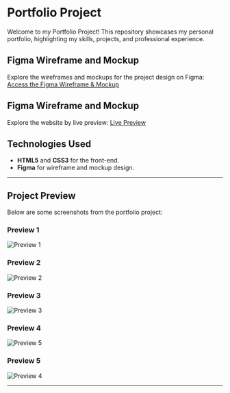 # Portfolio Project

Welcome to my Portfolio Project! This repository showcases my personal portfolio, highlighting my skills, projects, and professional experience.


## Figma Wireframe and Mockup
Explore the wireframes and mockups for the project design on Figma:
[Access the Figma Wireframe & Mockup](https://www.figma.com/design/0Vte1WD6VevE7GiRNKWbHO/Portfolio?m=auto&t=XQOvA1jo5vaK7hSK-1)


## Figma Wireframe and Mockup
Explore the website by live preview:
[Live Preview](https://07asn.github.io/Portfolio/)


## Technologies Used
- **HTML5** and **CSS3** for the front-end.
- **Figma** for wireframe and mockup design.

---

## Project Preview
Below are some screenshots from the portfolio project:

### Preview 1
![Preview 1](https://drive.google.com/uc?export=view&id=1bYhhEnVr3oeIVqjZT8u1ycZAkpCO8L91)

### Preview 2
![Preview 2](https://drive.google.com/uc?export=view&id=1B3DW5daddmnBt5yGAtAKTJioi64W4oyB)

### Preview 3
![Preview 3](https://drive.google.com/uc?export=view&id=1Clb59b0GdOlOvQSQR0isLwr9DqDE8Jva)

### Preview 4
![Preview 5](https://drive.google.com/uc?export=view&id=1qpOCK-telsH2c9ZNaCjW-I-mPyS2V28Z)

### Preview 5
![Preview 4](https://drive.google.com/uc?export=view&id=1cHNoMvP8xL4drHAFxbPoqMT9DofIx9PD)


---
